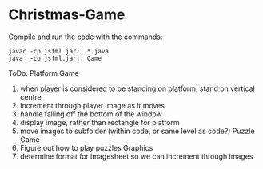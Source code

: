 # Christmas-Game

Compile and run the code with the commands:

	javac -cp jsfml.jar;. *.java
	java  -cp jsfml.jar;. Game

ToDo:
Platform Game
1. when player is considered to be standing on platform, stand on vertical centre
2. increment through player image as it moves
3. handle falling off the bottom of the window
4. display image, rather than rectangle for platform
5. move images to subfolder (within code, or same level as code?)
Puzzle Game
1. Figure out how to play puzzles
Graphics
1. determine format for imagesheet so we can increment through images
